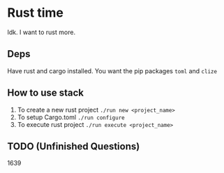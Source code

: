 # Rust time

Idk. I want to rust more. 
## Deps
Have rust and cargo installed. You want the pip packages `toml` and `clize`

## How to use stack
1. To create a new rust project `./run new <project_name>`
2. To setup Cargo.toml `./run configure`
3. To execute rust project `./run execute <project_name>`

## TODO (Unfinished Questions)
1639